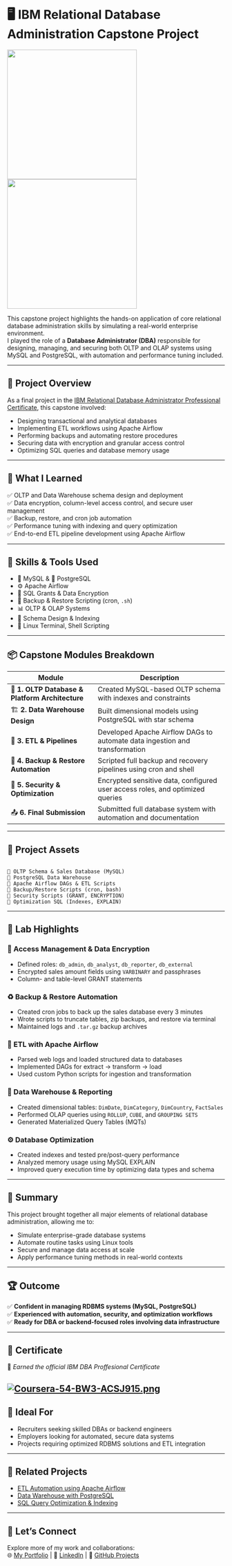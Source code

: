 
# 🖥️ IBM Relational Database Administration Capstone Project

<p float="left">
    <img src="https://images.credly.com/size/340x340/images/9a51c3c8-a871-4931-9933-98d38ec98b16/Coursera_20Relational_20DB_20Administrator_20Capstone.png" width="300" />
    <img src="https://i.postimg.cc/VkjN94rY/phpmyadmin.jpg" width="300" />
</p>

This capstone project highlights the hands-on application of core relational database administration skills by simulating a real-world enterprise environment.  
I played the role of a **Database Administrator (DBA)** responsible for designing, managing, and securing both OLTP and OLAP systems using MySQL and PostgreSQL, with automation and performance tuning included.

---

## 🚀 Project Overview

As a final project in the [IBM Relational Database Administrator Professional Certificate](https://www.coursera.org/professional-certificates/ibm-database-administrator), this capstone involved:

- Designing transactional and analytical databases  
- Implementing ETL workflows using Apache Airflow  
- Performing backups and automating restore procedures  
- Securing data with encryption and granular access control  
- Optimizing SQL queries and database memory usage  

---

## 🧠 What I Learned

✅ OLTP and Data Warehouse schema design and deployment  
✅ Data encryption, column-level access control, and secure user management  
✅ Backup, restore, and cron job automation  
✅ Performance tuning with indexing and query optimization  
✅ End-to-end ETL pipeline development using Apache Airflow

---

## 🧰 Skills & Tools Used

- 🐬 MySQL & 🐘 PostgreSQL  
- ⚙️ Apache Airflow  
- 🔐 SQL Grants & Data Encryption  
- 💾 Backup & Restore Scripting (cron, `.sh`)  
- 📊 OLTP & OLAP Systems  
- 🧱 Schema Design & Indexing  
- 🐧 Linux Terminal, Shell Scripting  

---

## 📦 Capstone Modules Breakdown

| Module | Description |
|--------|-------------|
| 🔧 **1. OLTP Database & Platform Architecture** | Created MySQL-based OLTP schema with indexes and constraints |
| 🏗️ **2. Data Warehouse Design** | Built dimensional models using PostgreSQL with star schema |
| 🔁 **3. ETL & Pipelines** | Developed Apache Airflow DAGs to automate data ingestion and transformation |
| 💾 **4. Backup & Restore Automation** | Scripted full backup and recovery pipelines using cron and shell |
| 🔐 **5. Security & Optimization** | Encrypted sensitive data, configured user access roles, and optimized queries |
| 📤 **6. Final Submission** | Submitted full database system with automation and documentation |

---

## 📂 Project Assets

```

📁 OLTP Schema & Sales Database (MySQL)
📁 PostgreSQL Data Warehouse
📁 Apache Airflow DAGs & ETL Scripts
📁 Backup/Restore Scripts (cron, bash)
📁 Security Scripts (GRANT, ENCRYPTION)
📁 Optimization SQL (Indexes, EXPLAIN)

```

---

## 🧪 Lab Highlights

### 🔐 Access Management & Data Encryption  
- Defined roles: `db_admin`, `db_analyst`, `db_reporter`, `db_external`  
- Encrypted sales amount fields using `VARBINARY` and passphrases  
- Column- and table-level GRANT statements

### ♻️ Backup & Restore Automation  
- Created cron jobs to back up the sales database every 3 minutes  
- Wrote scripts to truncate tables, zip backups, and restore via terminal  
- Maintained logs and `.tar.gz` backup archives

### 🔁 ETL with Apache Airflow  
- Parsed web logs and loaded structured data to databases  
- Implemented DAGs for extract → transform → load  
- Used custom Python scripts for ingestion and transformation

### 🧱 Data Warehouse & Reporting  
- Created dimensional tables: `DimDate`, `DimCategory`, `DimCountry`, `FactSales`  
- Performed OLAP queries using `ROLLUP`, `CUBE`, and `GROUPING SETS`  
- Generated Materialized Query Tables (MQTs)

### ⚙️ Database Optimization  
- Created indexes and tested pre/post-query performance  
- Analyzed memory usage using MySQL EXPLAIN  
- Improved query execution time by optimizing data types and schema

---

## 🧠 Summary

This project brought together all major elements of relational database administration, allowing me to:
- Simulate enterprise-grade database systems  
- Automate routine tasks using Linux tools  
- Secure and manage data access at scale  
- Apply performance tuning methods in real-world contexts

---

## 🏆 Outcome

✅ **Confident in managing RDBMS systems (MySQL, PostgreSQL)**  
✅ **Experienced with automation, security, and optimization workflows**  
✅ **Ready for DBA or backend-focused roles involving data infrastructure**

---

## 📜 Certificate

📄 *Earned the official IBM DBA Proffesional Certificate*  

 [![Coursera-54-BW3-ACSJ915.png](https://i.postimg.cc/cHCpBJKZ/Coursera-54-BW3-ACSJ915.png)](https://postimg.cc/PpGVtTzF)
---

## 💼 Ideal For

- Recruiters seeking skilled DBAs or backend engineers  
- Employers looking for automated, secure data systems  
- Projects requiring optimized RDBMS solutions and ETL integration

---

## 🔗 Related Projects

- [ETL Automation using Apache Airflow](#)
- [Data Warehouse with PostgreSQL](#)
- [SQL Query Optimization & Indexing](#)

---

## 🤝 Let’s Connect

Explore more of my work and collaborations:  
🌐 [My Portfolio](#) | 💼 [LinkedIn](#) | 📂 [GitHub Projects](#)

